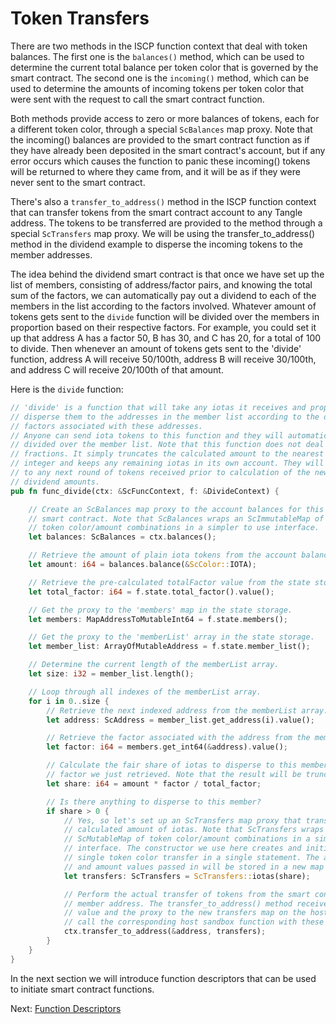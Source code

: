 # Token Transfers

There are two methods in the ISCP function context that deal with token balances. The
first one is the `balances()` method, which can be used to determine the current total
balance per token color that is governed by the smart contract. The second one is
the `incoming()` method, which can be used to determine the amounts of incoming tokens per
token color that were sent with the request to call the smart contract function.

Both methods provide access to zero or more balances of tokens, each for a different token
color, through a special `ScBalances` map proxy. Note that the incoming() balances are
provided to the smart contract function as if they have already been deposited in the
smart contract's account, but if any error occurs which causes the function to panic these
incoming() tokens will be returned to where they came from, and it will be as if they were
never sent to the smart contract.

There's also a `transfer_to_address()` method in the ISCP function context that can
transfer tokens from the smart contract account to any Tangle address. The tokens to be
transferred are provided to the method through a special `ScTransfers` map proxy. We will
be using the transfer_to_address() method in the dividend example to disperse the incoming
tokens to the member addresses.

The idea behind the dividend smart contract is that once we have set up the list of
members, consisting of address/factor pairs, and knowing the total sum of the factors, we
can automatically pay out a dividend to each of the members in the list according to the
factors involved. Whatever amount of tokens gets sent to the `divide` function will be
divided over the members in proportion based on their respective factors. For example, you
could set it up that address A has a factor 50, B has 30, and C has 20, for a total of 100
to divide. Then whenever an amount of tokens gets sent to the 'divide' function, address A
will receive 50/100th, address B will receive 30/100th, and address C will receive
20/100th of that amount.

Here is the `divide` function:

```rust
// 'divide' is a function that will take any iotas it receives and properly
// disperse them to the addresses in the member list according to the dispersion
// factors associated with these addresses.
// Anyone can send iota tokens to this function and they will automatically be
// divided over the member list. Note that this function does not deal with
// fractions. It simply truncates the calculated amount to the nearest lower
// integer and keeps any remaining iotas in its own account. They will be added
// to any next round of tokens received prior to calculation of the new
// dividend amounts.
pub fn func_divide(ctx: &ScFuncContext, f: &DivideContext) {

    // Create an ScBalances map proxy to the account balances for this
    // smart contract. Note that ScBalances wraps an ScImmutableMap of
    // token color/amount combinations in a simpler to use interface.
    let balances: ScBalances = ctx.balances();

    // Retrieve the amount of plain iota tokens from the account balance.
    let amount: i64 = balances.balance(&ScColor::IOTA);

    // Retrieve the pre-calculated totalFactor value from the state storage.
    let total_factor: i64 = f.state.total_factor().value();

    // Get the proxy to the 'members' map in the state storage.
    let members: MapAddressToMutableInt64 = f.state.members();

    // Get the proxy to the 'memberList' array in the state storage.
    let member_list: ArrayOfMutableAddress = f.state.member_list();

    // Determine the current length of the memberList array.
    let size: i32 = member_list.length();

    // Loop through all indexes of the memberList array.
    for i in 0..size {
        // Retrieve the next indexed address from the memberList array.
        let address: ScAddress = member_list.get_address(i).value();

        // Retrieve the factor associated with the address from the members map.
        let factor: i64 = members.get_int64(&address).value();

        // Calculate the fair share of iotas to disperse to this member based on the
        // factor we just retrieved. Note that the result will be truncated.
        let share: i64 = amount * factor / total_factor;

        // Is there anything to disperse to this member?
        if share > 0 {
            // Yes, so let's set up an ScTransfers map proxy that transfers the
            // calculated amount of iotas. Note that ScTransfers wraps an
            // ScMutableMap of token color/amount combinations in a simpler to use
            // interface. The constructor we use here creates and initializes a
            // single token color transfer in a single statement. The actual color
            // and amount values passed in will be stored in a new map on the host.
            let transfers: ScTransfers = ScTransfers::iotas(share);

            // Perform the actual transfer of tokens from the smart contract to the
            // member address. The transfer_to_address() method receives the address
            // value and the proxy to the new transfers map on the host, and will
            // call the corresponding host sandbox function with these values.
            ctx.transfer_to_address(&address, transfers);
        }
    }
}
```

In the next section we will introduce function descriptors that can be used to initiate
smart contract functions.

Next: [Function Descriptors](funcdesc.md)
